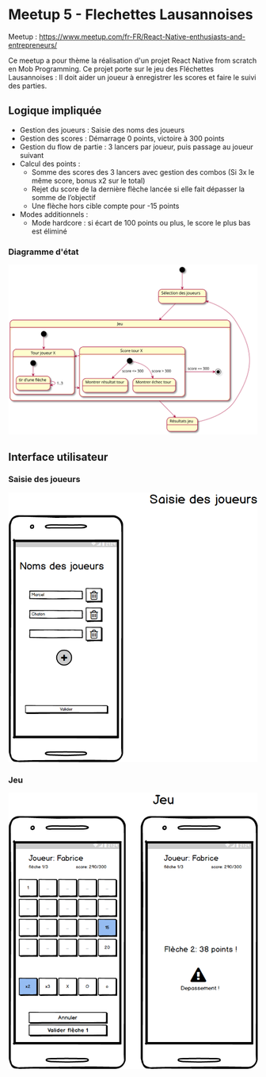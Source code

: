 # Meetup 5 - Flechettes Lausannoises
Meetup : https://www.meetup.com/fr-FR/React-Native-enthusiasts-and-entrepreneurs/

Ce meetup a pour thème la réalisation d'un projet React Native from scratch en Mob Programming.
Ce projet porte sur le jeu des Fléchettes Lausannoises : Il doit aider un joueur à enregistrer les scores et faire le suivi des parties.

## Logique impliquée
- Gestion des joueurs : Saisie des noms des joueurs
- Gestion des scores  : Démarrage 0 points, victoire à 300 points
- Gestion du flow de partie : 3 lancers par joueur, puis passage au joueur suivant
- Calcul des points : 
    - Somme des scores des 3 lancers avec gestion des combos (Si 3x le même score, bonus x2 sur le total)
    - Rejet du score de la dernière flèche lancée si elle fait dépasser la somme de l’objectif
    - Une flèche hors cible compte pour -15 points
- Modes additionnels :
    - Mode hardcore : si écart de 100 points ou plus, le score le plus bas est éliminé

### Diagramme d'état
<img src="./doc/diagrams/game-states.svg">

## Interface utilisateur
### Saisie des joueurs
<img src="./doc/mockups/Saisie des joueurs.png">

### Jeu
<img src="./doc/mockups/Jeu.png">
